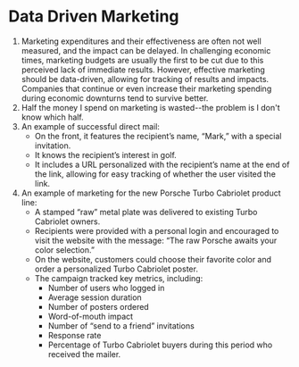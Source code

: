 # Data Driven Marketing

1. Marketing expenditures and their effectiveness are often not well measured, and the impact can be delayed. In challenging economic times, marketing budgets are usually the first to be cut due to this perceived lack of immediate results. However, effective marketing should be data-driven, allowing for tracking of results and impacts. Companies that continue or even increase their marketing spending during economic downturns tend to survive better.
2. Half the money I spend on marketing is wasted--the problem is I don't know which half.
3. An example of successful direct mail:
   - On the front, it features the recipient’s name, “Mark,” with a special invitation.
   - It knows the recipient’s interest in golf.
   - It includes a URL personalized with the recipient’s name at the end of the link, allowing for easy tracking of whether the user visited the link.
4. An example of marketing for the new Porsche Turbo Cabriolet product line:
	- A stamped “raw” metal plate was delivered to existing Turbo Cabriolet owners.
	- Recipients were provided with a personal login and encouraged to visit the website with the message: “The raw Porsche awaits your color selection.”
	- On the website, customers could choose their favorite color and order a personalized Turbo Cabriolet poster.
	- The campaign tracked key metrics, including:
		- Number of users who logged in
		- Average session duration
		- Number of posters ordered
		- Word-of-mouth impact
		- Number of “send to a friend” invitations
		- Response rate
		- Percentage of Turbo Cabriolet buyers during this period who received the mailer.
